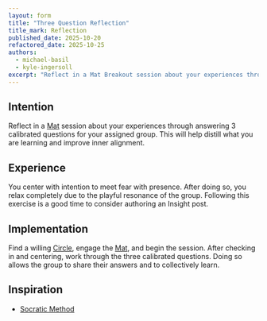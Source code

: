 ```yaml
---
layout: form
title: "Three Question Reflection"
title_mark: Reflection
published_date: 2025-10-20
refactored_date: 2025-10-25
authors:
  - michael-basil
  - kyle-ingersoll
excerpt: "Reflect in a Mat Breakout session about your experiences through answering 3 calibrated questions with your assigned group."
---
```


## Intention

Reflect in a [Mat](../mat/) session about your experiences through answering 3 calibrated questions for your assigned group. This will help distill what you are learning and improve inner alignment.

## Experience

You center with intention to meet fear with presence. After doing so, you relax completely due to the playful resonance of the group. Following this exercise is a good time to consider authoring an Insight post.

## Implementation

Find a willing [Circle](../circle/), engage the [Mat](../mat/), and begin the session. After checking in and centering, work through the three calibrated questions. Doing so allows the group to share their answers and to collectively learn.

## Inspiration

- [Socratic Method](https://en.wikipedia.org/wiki/Socratic_method)
